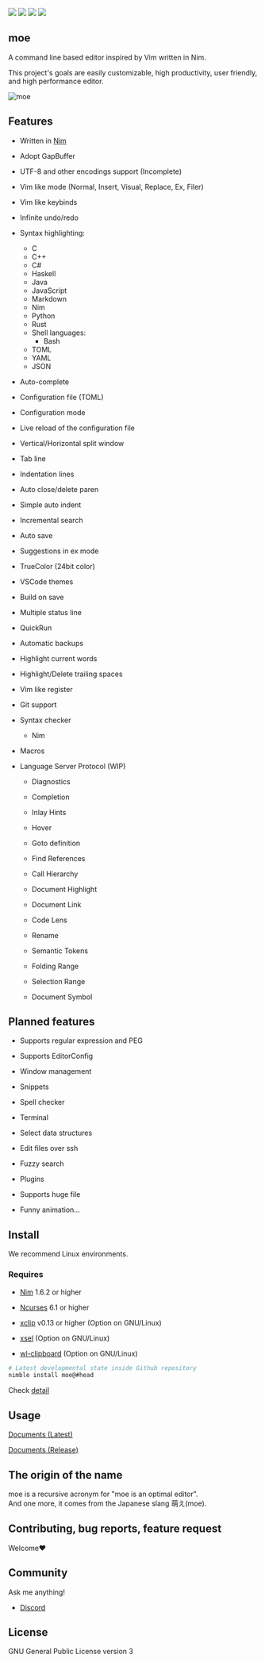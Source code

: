 [![](https://github.com/fox0430/moe/workflows/Build/badge.svg)](https://github.com/fox0430/moe/workflows/Build)
[![](https://github.com/fox0430/moe/workflows/CFF/badge.svg)](https://github.com/fox0430/moe/workflows/CFF)
[![](https://github.com/fox0430/moe/workflows/Tests/badge.svg)](https://github.com/fox0430/moe/workflows/Tests)
[![](https://img.shields.io/badge/License-GPLv3-blue.svg)](https://www.gnu.org/licenses/gpl-3.0)

## moe

A command line based editor inspired by Vim written in Nim.

This project's goals are easily customizable, high productivity, user friendly, and high performance editor.

![moe](https://user-images.githubusercontent.com/15966436/146791140-e020a07f-7ca1-4bfd-a6a4-f20f4c7885db.png)

## Features

- Written in [Nim](https://nim-lang.org)

- Adopt GapBuffer

- UTF-8 and other encodings support (Incomplete)

- Vim like mode (Normal, Insert, Visual, Replace, Ex, Filer)

- Vim like keybinds

- Infinite undo/redo

- Syntax highlighting:

  - C
  - C++
  - C#
  - Haskell
  - Java
  - JavaScript
  - Markdown
  - Nim
  - Python
  - Rust
  - Shell languages:
    - Bash
  - TOML
  - YAML
  - JSON

- Auto-complete

- Configuration file (TOML)

- Configuration mode

- Live reload of the configuration file

- Vertical/Horizontal split window

- Tab line

- Indentation lines

- Auto close/delete paren

- Simple auto indent

- Incremental search

- Auto save

- Suggestions in ex mode

- TrueColor (24bit color)

- VSCode themes

- Build on save

- Multiple status line

- QuickRun

- Automatic backups

- Highlight current words

- Highlight/Delete trailing spaces

- Vim like register

- Git support

- Syntax checker

  - Nim

- Macros

- Language Server Protocol (WIP)

  - Diagnostics

  - Completion

  - Inlay Hints

  - Hover

  - Goto definition

  - Find References

  - Call Hierarchy

  - Document Highlight

  - Document Link

  - Code Lens

  - Rename

  - Semantic Tokens

  - Folding Range

  - Selection Range

  - Document Symbol

## Planned features

- Supports regular expression and PEG

- Supports EditorConfig

- Window management

- Snippets

- Spell checker

- Terminal

- Select data structures

- Edit files over ssh

- Fuzzy search

- Plugins

- Supports huge file

- Funny animation...

## Install

We recommend Linux environments.

### Requires

- [Nim](https://nim-lang.org) 1.6.2 or higher

- [Ncurses](https://invisible-island.net/ncurses) 6.1 or higher

- [xclip](https://github.com/astrand/xclip) v0.13 or higher (Option on GNU/Linux)

- [xsel](http://www.kfish.org/software/xsel/) (Option on GNU/Linux)

- [wl-clipboard](https://github.com/bugaevc/wl-clipboard) (Option on GNU/Linux)

```sh
# Latest developmental state inside Github repository
nimble install moe@#head
```

Check [detail](https://github.com/fox0430/moe/blob/develop/documents/overview.md)

## Usage

[Documents (Latest)](https://github.com/fox0430/moe/blob/develop/documents/index.md)

[Documents (Release)](https://github.com/fox0430/moe/blob/master/documents/index.md)

## The origin of the name
moe is a recursive acronym for "moe is an optimal editor".    
And one more, it comes from the Japanese slang 萌え(moe).

## Contributing, bug reports, feature request
Welcome❤

## Community

Ask me anything!

 - [Discord](https://discord.gg/UaJPnCF)

## License

GNU General Public License version 3
